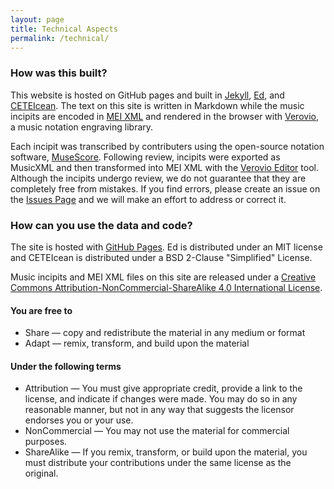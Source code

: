```yaml
---
layout: page
title: Technical Aspects
permalink: /technical/
---
```


### How was this built?
This website is hosted on GitHub pages and built in <a href="https://jekyllrb.com/" target="_blank">Jekyll</a>, <a href="https://minicomp.github.io/ed/" target="_blank">Ed</a>, and <a href="https://teic.github.io/CETEIcean/" target="_blank">CETEIcean</a>. The text on this site is written in Markdown while the music incipits are encoded in <a href="https://music-encoding.org/guidelines/v4/content/" target="_blank">MEI XML</a> and rendered in the browser with <a href="https://www.verovio.org/index.xhtml" target="_blank">Verovio</a>, a music notation engraving library.

Each incipit was transcribed by contributers using the open-source notation software, <a href="https://musescore.org/en" target="_blank">MuseScore</a>. Following review, incipits were exported as MusicXML and then transformed into MEI XML with the <a href="https://editor.verovio.org/" target="_blank">Verovio Editor</a> tool. Although the incipits undergo review, we do not guarantee that they are completely free from mistakes. If you find errors, please create an issue on the <a href="https://github.com/annakijas1/rebalancing-music-canon/issues">Issues Page</a> and we will make an effort to address or correct it.   

### How can you use the data and code?

The site is hosted with <a href="https://pages.github.com/" target="_blank">GitHub Pages</a>. Ed is distributed under an MIT license and CETEIcean is distributed under a BSD 2-Clause "Simplified" License.

Music incipits and MEI XML files on this site are released under a <a href="https://creativecommons.org/licenses/by-nc-sa/4.0/" target="_blank">Creative Commons Attribution-NonCommercial-ShareAlike 4.0 International License</a>.

#### You are free to
- Share — copy and redistribute the material in any medium or format
- Adapt — remix, transform, and build upon the material

#### Under the following terms
- Attribution — You must give appropriate credit, provide a link to the license, and indicate if changes were made. You may do so in any reasonable manner, but not in any way that suggests the licensor endorses you or your use.
- NonCommercial — You may not use the material for commercial purposes.
- ShareAlike — If you remix, transform, or build upon the material, you must distribute your contributions under the same license as the original.
